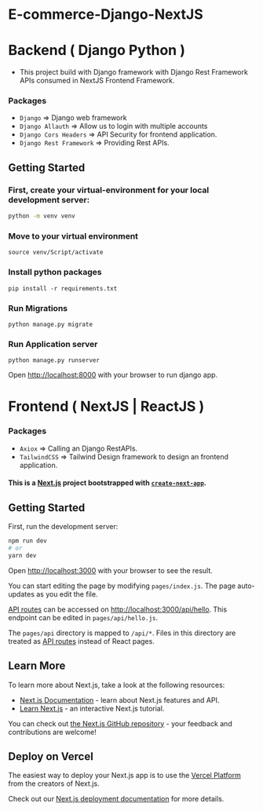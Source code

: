 # E-commerce-Django-NextJS

# Backend ( Django Python  )
- This project build with Django framework with Django Rest Framework APIs consumed in NextJS Frontend Framework.

### Packages 
- `Django` =>  Django web framework
- `Django Allauth` => Allow us to login with multiple accounts
- `Django Cors Headers` => API Security for frontend application.
- `Django Rest Framework` => Providing Rest APIs.

## Getting Started

### First, create your virtual-environment for your local development server:

```bash
python -m venv venv

```
### Move to your virtual environment
```
source venv/Script/activate
```

### Install python packages
```
pip install -r requirements.txt
```

### Run Migrations
```
python manage.py migrate
```

### Run Application server
```
python manage.py runserver
```

Open [http://localhost:8000](http://localhost:8000) with your browser to run django app.

# Frontend ( NextJS | ReactJS  )
### Packages 
- `Axiox` => Calling an Django RestAPIs.
- `TailwindCSS` => Tailwind Design framework to design an frontend application.

#### This is a [Next.js](https://nextjs.org/) project bootstrapped with [`create-next-app`](https://github.com/vercel/next.js/tree/canary/packages/create-next-app).

## Getting Started

First, run the development server:

```bash
npm run dev
# or
yarn dev
```

Open [http://localhost:3000](http://localhost:3000) with your browser to see the result.

You can start editing the page by modifying `pages/index.js`. The page auto-updates as you edit the file.

[API routes](https://nextjs.org/docs/api-routes/introduction) can be accessed on [http://localhost:3000/api/hello](http://localhost:3000/api/hello). This endpoint can be edited in `pages/api/hello.js`.

The `pages/api` directory is mapped to `/api/*`. Files in this directory are treated as [API routes](https://nextjs.org/docs/api-routes/introduction) instead of React pages.

## Learn More

To learn more about Next.js, take a look at the following resources:

- [Next.js Documentation](https://nextjs.org/docs) - learn about Next.js features and API.
- [Learn Next.js](https://nextjs.org/learn) - an interactive Next.js tutorial.

You can check out [the Next.js GitHub repository](https://github.com/vercel/next.js/) - your feedback and contributions are welcome!

## Deploy on Vercel

The easiest way to deploy your Next.js app is to use the [Vercel Platform](https://vercel.com/new?utm_medium=default-template&filter=next.js&utm_source=create-next-app&utm_campaign=create-next-app-readme) from the creators of Next.js.

Check out our [Next.js deployment documentation](https://nextjs.org/docs/deployment) for more details.
